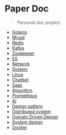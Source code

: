 # Paper Doc

> Personal doc project.

<!-- _sidebar.md -->

* [Golang](ProjectDocs/golang/_sidebar.md)
* [Mysql](ProjectDocs/mysql/_sidebar.md)
* [Redis](ProjectDocs/redis/_sidebar.md)    
* [Kafka](ProjectDocs/Kafka/_sidebar.md)
* [Zookeeper](ProjectDocs/zookeeper/_sidebar.md)
* [ES](ProjectDocs/es/_sidebar.md)
* [Network](ProjectDocs/network/_sidebar.md)   
* [System](ProjectDocs/system/_sidebar.md)
* [Linux](ProjectDocs/linux/_sidebar.md)    
* [Chatbot](ProjectDocs/chatbot/_sidebar.md)
* [Saas](ProjectDocs/saas/_sidebar.md)
* [Algorithm](ProjectDocs/algorithm/_sidebar.md)  
* [Prometheus](ProjectDocs/prometheus/_sidebar.md)
* [Ai](ProjectDocs/ai/_sidebar.md)
* [Design pattern](ProjectDocs/design-pattern/_sidebar.md)
* [Distributed system](ProjectDocs/distributed-system/_sidebar.md)
* [Domain Driven Design](ProjectDocs/ddd/_sidebar.md)
* [System design](ProjectDocs/system-design/_sidebar.md)
* [Docker](ProjectDocs/docker/_sidebar.md)